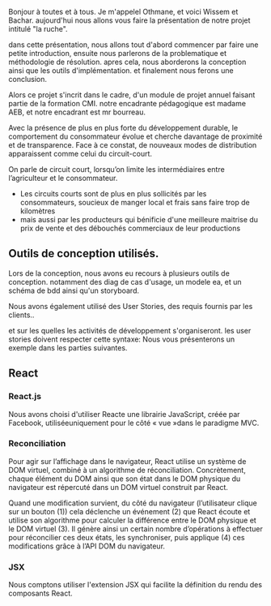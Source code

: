 Bonjour à toutes et à tous.
Je m'appelel Othmane, et voici Wissem et Bachar.
aujourd'hui nous allons vous faire la présentation de notre projet intitulé "la ruche".

dans cette présentation, nous allons tout d'abord commencer par faire une petite introduction, ensuite nous parlerons de la problematique et méthodologie de résolution. apres cela, nous aborderons la conception ainsi que les outils d'implémentation.  et finalement nous ferons une conclusion. 

Alors ce projet s'incrit dans le cadre, d'un module de projet annuel faisant partie de la formation CMI.
notre encadrante pédagogique est madame AEB, et notre encadrant est mr bourreau.


Avec la présence de plus en plus forte du développement durable, le comportement du consommateur évolue et cherche davantage de proximité et de transparence. Face à ce constat, de nouveaux modes de distribution apparaissent comme celui du circuit-court.

On parle de circuit court, lorsqu’on limite les intermédiaires entre l’agriculteur et le consommateur.

- Les circuits courts sont de plus en plus sollicités par les consommateurs, soucieux de manger local et frais sans faire trop de kilomètres
- mais aussi par les producteurs qui bénificie d'une meilleure maitrise du prix de vente et des débouchés commerciaux de leur productions


## Outils de conception utilisés.
Lors de la conception, nous avons eu recours à plusieurs outils de conception. notamment des diag de cas d'usage, un modele ea, et un schéma de bdd ainsi qu'un storyboard.

Nous avons également utilisé des User Stories, des requis fournis par les clients..

et sur les quelles les activités de développement s'organiseront. 
les user stories doivent respecter cette syntaxe: 
Nous vous présenterons un exemple dans les parties suivantes. 

## React
### React.js 
Nous avons choisi d'utiliser Reacte  une librairie JavaScript, créée par Facebook, utiliséeuniquement pour le côté « vue »dans le paradigme MVC.
### Reconciliation
Pour agir sur l’affichage dans le navigateur, React utilise un système de DOM virtuel, combiné à un algorithme de réconciliation. Concrètement, chaque élément du DOM ainsi que son état dans le DOM physique du navigateur est répercuté dans un DOM virtuel construit par React. 

Quand une modification survient, du côté du navigateur (l’utilisateur clique sur un bouton (1)) cela déclenche un événement (2) que React écoute et utilise son algorithme pour calculer la différence entre le DOM physique et le DOM virtuel (3). Il génère ainsi un certain nombre d’opérations à effectuer pour réconcilier ces deux états, les synchroniser, puis applique (4) ces modifications grâce à l’API DOM du navigateur.

### JSX
Nous comptons utiliser l'extension JSX qui facilite la définition du rendu des composants React.
